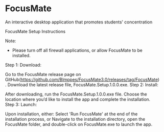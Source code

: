 # FocusMate
An interactive desktop application that promotes students' concentration

FocusMate Setup Instructions

Note:
- Please turn off all firewall applications, or allow FocusMate to be installed.

Step 1: Download:

Go to the FocusMate release page on GitHub(https://github.com/Blmppes/FocusMate3.0/releases/tag/FocusMate).
Download the latest release file, FocusMate.Setup.1.0.0.exe.
Step 2: Install:

After downloading, run the FocusMate.Setup.1.0.0.exe file.
Choose the location where you’d like to install the app and complete the installation.
Step 3: Launch:

Upon installation, either:
Select 'Run FocusMate' at the end of the installation process, or
Navigate to the installation directory, open the FocusMate folder, and double-click on FocusMate.exe to launch the app.